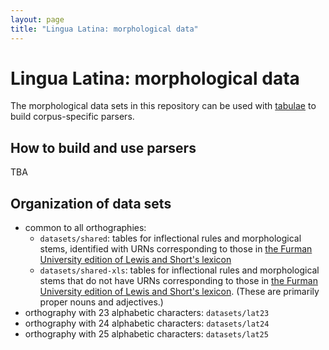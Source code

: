 ```yaml
---
layout: page
title: "Lingua Latina: morphological data"
---
```


# Lingua Latina: morphological data

The morphological data sets in this repository can be used with [tabulae](https://github.com/neelsmith/tabulae) to build corpus-specific parsers.


## How to build and use parsers

TBA

## Organization of data sets

- common to all orthographies:
    - `datasets/shared`: tables for inflectional rules and morphological stems, identified with URNs corresponding to those in [the Furman University edition of Lewis and Short's lexicon](http://folio2.furman.edu/lewis-short/index.html)
    - `datasets/shared-xls`: tables for inflectional rules and morphological stems that do not have URNs corresponding to those in [the Furman University edition of Lewis and Short's lexicon](http://folio2.furman.edu/lewis-short/index.html). (These are primarily proper nouns and adjectives.)
- orthography with 23 alphabetic characters: `datasets/lat23`
- orthography with 24 alphabetic characters: `datasets/lat24`
- orthography with 25 alphabetic characters: `datasets/lat25`
